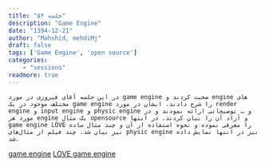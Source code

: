 ```yaml
---
title: "جلسه ۵۴"
description: "Game Engine"
date: "1394-12-21"
author: "Mahshid, mehdiMj"
draft: false
tags: ['Game Engine', 'open source']
categories:
    - "sessions"
readmore: true
---
```

    در این جلسه آقای فیروزی در مورد game engine صحبت کردند و engine های مختلف موجود در یک game engine را شرح دادند. ایشان در مورد render engine و input engine و physic engine و … توضیحاتی ارائه نمودند و در مورد هر engine یک مثال opensource و آزاد آن را بیان کردند. در انتها game engine LÖVE را معرفی نموده و نحوه استفاده از آن و چند مثال ساده نیز بیان شد. چند فیلم از مثال‌های physic engine نیز در انتها نمایش داده شد.

[game engine](https://shirazlug.ir/wp-content/uploads/2016/03/game-engine.odp)
[LOVE game engine](https://shirazlug.ir/wp-content/uploads/2016/03/love2d.odp)

